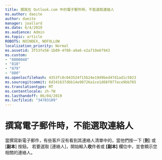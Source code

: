 ```yaml
---
title: 撰寫在 Outlook.com 中的電子郵件時，不能選取連絡人
ms.author: daeite
author: daeite
manager: joallard
ms.date: 6/4/2019
ms.audience: Admin
ms.topic: article
ROBOTS: NOINDEX, NOFOLLOW
localization_priority: Normal
ms.assetid: 3f53fe58-1b89-4f80-a9a6-e2a719e6f943
ms.custom:
- "8000048"
- "818"
- "879"
- "880"
ms.openlocfilehash: 4353fc8c043524f15b24e1949bed47d1ad1c5023
ms.sourcegitcommit: 6d341637dbb14e90726a1ce1d68f077ace9bb765
ms.translationtype: MT
ms.contentlocale: zh-TW
ms.lasthandoff: 06/04/2019
ms.locfileid: "34703109"
---
```

# <a name="cant-select-contacts-when-composing-email"></a>撰寫電子郵件時，不能選取連絡人

當撰寫新電子郵件，有些客戶沒有看到其連絡人清單中的，當他們按一下 [**到**] 或 [**副本**] 按鈕。 若要選取 [連絡人]，開始輸入**收**件者或 **[副本]** 欄位中，並會顯示您相關的連絡人。